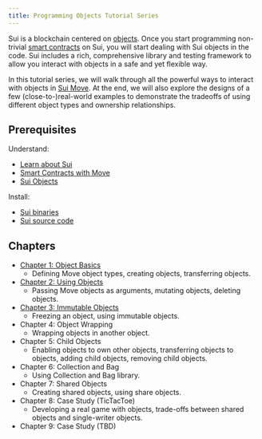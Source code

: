 ```yaml
---
title: Programming Objects Tutorial Series
---
```


Sui is a blockchain centered on [objects](../../build/objects.md). Once you start programming non-trivial [smart contracts](../../build/move.md) on Sui, you will start dealing with Sui objects in the code. Sui includes a rich, comprehensive library and testing framework to allow you interact with objects in a safe and yet flexible way.

In this tutorial series, we will walk through all the powerful ways to interact with objects in [Sui Move](../../learn/sui-move-diffs.md). At the end, we will also explore the designs of a few (close-to-)real-world examples to demonstrate the tradeoffs of using different object types and ownership relationships.

## Prerequisites

Understand:
- [Learn about Sui](../../learn/about-sui.md)
- [Smart Contracts with Move](../../build/move.md)
- [Sui Objects](../../build/objects.md)

Install:
- [Sui binaries](../install.md#binaries)
- [Sui source code](../install.md#source-code)

## Chapters

- [Chapter 1: Object Basics](../../build/programming-with-objects/ch1-object-basics.md)
  - Defining Move object types, creating objects, transferring objects.
- [Chapter 2: Using Objects](../../build/programming-with-objects/ch2-using-objects.md)
  - Passing Move objects as arguments, mutating objects, deleting objects.
- [Chapter 3: Immutable Objects](../../build//programming-with-objects/ch3-immutable-objects.md)
  - Freezing an object, using immutable objects.
- Chapter 4: Object Wrapping
  - Wrapping objects in another object.
- Chapter 5: Child Objects
  - Enabling objects to own other objects, transferring objects to objects, adding child objects, removing child objects.
- Chapter 6: Collection and Bag
  - Using Collection and Bag library.
- Chapter 7: Shared Objects
  - Creating shared objects, using share objects.
- Chapter 8: Case Study (TicTacToe)
  - Developing a real game with objects, trade-offs between shared objects and single-writer objects.
- Chapter 9: Case Study (TBD)
